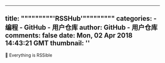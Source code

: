 
---
title: """""""""'RSSHub'"""""""""
categories: 
    - 编程
    - GitHub - 用户仓库
author: GitHub - 用户仓库
comments: false
date: Mon, 02 Apr 2018 14:43:21 GMT
thumbnail: ''
---

<div>   
🍰 Everything is RSSible  
</div>
            